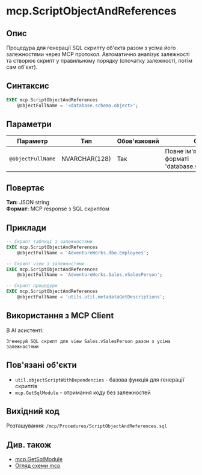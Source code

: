# mcp.ScriptObjectAndReferences

## Опис

Процедура для генерації SQL скрипту об'єкта разом з усіма його залежностями через MCP протокол. Автоматично аналізує залежності та створює скрипт у правильному порядку (спочатку залежності, потім сам об'єкт).

## Синтаксис

```sql
EXEC mcp.ScriptObjectAndReferences 
    @objectFullName = '<database.schema.object>';
```

## Параметри

| Параметр | Тип | Обов'язковий | Опис |
|----------|-----|--------------|------|
| `@objectFullName` | NVARCHAR(128) | Так | Повне ім'я об'єкта у форматі 'database.schema.object' |

## Повертає

**Тип:** JSON string  
**Формат:** MCP response з SQL скриптом

## Приклади

```sql
-- Скрипт таблиці з залежностями
EXEC mcp.ScriptObjectAndReferences 
    @objectFullName = 'AdventureWorks.dbo.Employees';

-- Скрипт view з залежностями
EXEC mcp.ScriptObjectAndReferences 
    @objectFullName = 'AdventureWorks.Sales.vSalesPerson';

-- Скрипт процедури
EXEC mcp.ScriptObjectAndReferences 
    @objectFullName = 'utils.util.metadataGetDescriptions';
```

## Використання з MCP Client

В AI асистенті:
```
Згенеруй SQL скрипт для view Sales.vSalesPerson разом з усіма залежностями
```

## Пов'язані об'єкти

- `util.objectScriptWithDependencies` - базова функція для генерації скриптів
- `mcp.GetSqlModule` - отримання коду без залежностей

## Вихідний код

Розташування: `/mcp/Procedures/ScriptObjectAndReferences.sql`

## Див. також

- [mcp.GetSqlModule](GetSqlModule.md)
- [Огляд схеми mcp](../README.md)
